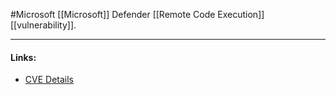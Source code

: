 #Microsoft 
[[Microsoft]] Defender [[Remote Code Execution]] [[vulnerability]].

---
#### Links:
- [CVE Details](https://www.cvedetails.com/cve/CVE-2021-28041/)
